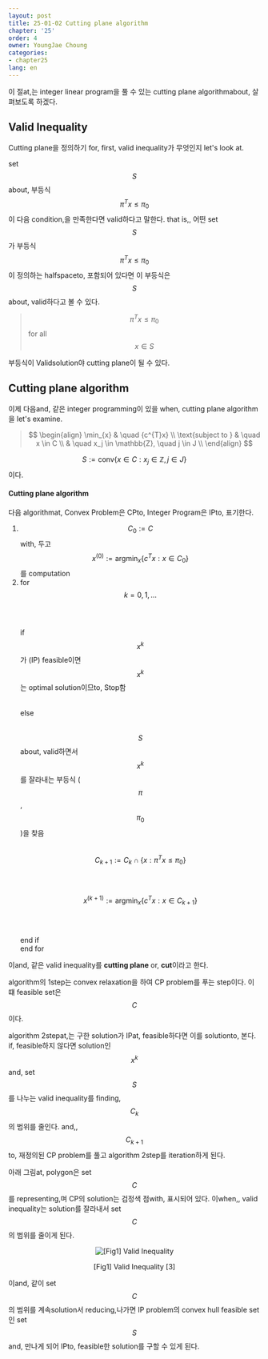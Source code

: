 ```yaml
---
layout: post
title: 25-01-02 Cutting plane algorithm
chapter: '25'
order: 4
owner: YoungJae Choung
categories:
- chapter25
lang: en
---
```


이 절at,는 integer linear program을 풀 수 있는 cutting plane algorithmabout, 살펴보도록 하겠다.

## Valid Inequality
Cutting plane을 정의하기 for, first, valid inequality가 무엇인지 let's look at. 

set $$S$$about, 부등식 $$\pi^{T}x \le \pi_{0}$$이 다음 condition,을 만족한다면 valid하다고 말한다. that is,, 어떤 set $$S$$가 부등식 $$\pi^{T}x \le \pi_{0}$$이 정의하는 halfspaceto, 포함되어 있다면 이 부등식은 $$S$$about, valid하다고 볼 수 있다.

>$$\pi^{T}x \le \pi_{0}$$ for all $$x \in S$$

부등식이 Validsolution야 cutting plane이 될 수 있다.
## Cutting plane algorithm
이제 다음and, 같은 integer programming이 있을 when, cutting plane algorithm을 let's examine.

> $$
> \begin{align}
>           \min_{x} & \quad {c^{T}x} \\
> \text{subject to } & \quad  x \in C \\
>                    & \quad  x_j \in \mathbb{Z}, \quad j \in J \\
> \end{align}
> $$

$$S := \text{conv} \left \{ x \in C : x_j \in \mathbb{Z}, j \in J \right \}$$이다.

#### Cutting plane algorithm
다음 algorithmat, Convex Problem은 CPto, Integer Program은 IPto, 표기한다.

1. $$C_{0} := C$$with, 두고 $$x^{(0)} := \text{argmin}_{x} \left\{c^{T}x : x \in C_{0} \right\}$$를 computation
2. for $$k = 0, 1, ...$$ <br>
$$\quad$$if $$x^{k}$$가 (IP) feasible이면 $$x^{k}$$는 optimal solution이므to, Stop함 <br>
$$\quad$$else<br>
$$\quad\quad$$ $$S$$about, valid하면서 $$x^{k}$$를 잘라내는 부등식 ($$\pi$$, $$\pi_{0}$$)을 찾음<br>
$$\quad\quad$$ $$C_{k+1} := C_{k} \cap \{ x : \pi^{T}x \le \pi_{0} \} $$<br>
$$\quad\quad$$ $$x^{(k+1)} := \text{argmin}_{x} \left\{c^{T}x : x \in C_{k+1} \right\}$$<br>
$$\quad$$end if<br>
end for<br>

이and, 같은 valid inequality를 **cutting plane** or, **cut**이라고 한다.

algorithm의 1step는 convex relaxation을 하여 CP problem를 푸는 step이다. 이떄 feasible set은 $$C$$이다. 

algorithm 2stepat,는 구한 solution가 IPat, feasible하다면 이를 solutionto, 본다. if, feasible하지 않다면 solution인 $$x^{k}$$and, set $$S$$를 나누는 valid inequality를 finding, $$C_{k}$$의 범위를 줄인다. and,, $$C_{k+1}$$to, 재정의된 CP problem를 풀고 algorithm 2step를 iteration하게 된다. 

아래 그림at, polygon은 set $$C$$를 representing,며 CP의 solution는 검정색 점with, 표시되어 있다. 이when,, valid inequality는 solution를 잘라내서 set $$C$$의 범위를 줄이게 된다.

<figure class="image" style="align: center;">
<p align="center">
  <img src="{{ site.baseurl }}/img/chapter_img/chapter25/25_01_02_valid_inequality.png" alt="[Fig1] Valid Inequality">
  <figcaption style="text-align: center;">[Fig1] Valid Inequality [3]</figcaption>
</p>
</figure>

이and, 같이 set $$C$$의 범위를 계속solution서 reducing,나가면 IP problem의 convex hull feasible set인 set $$S$$and, 만나게 되어 IPto, feasible한 solution를 구할 수 있게 된다.